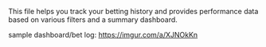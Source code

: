 This file helps you track your betting history and provides performance data based on various filters and a summary dashboard. 

sample dashboard/bet log: https://imgur.com/a/XJNOkKn

